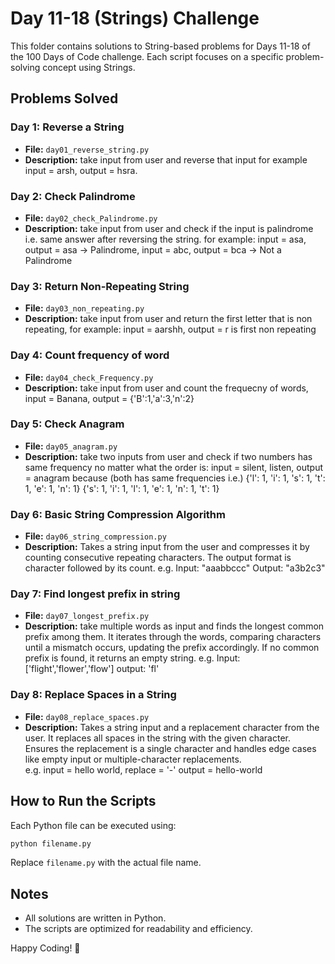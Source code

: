 # Day 11-18 (Strings) Challenge

This folder contains solutions to String-based problems for Days 11-18 of the 100 Days of Code challenge. Each script focuses on a specific problem-solving concept using Strings.

## Problems Solved

### Day 1: Reverse a String
- **File:** `day01_reverse_string.py`
- **Description:** take input from user and reverse that input for example input = arsh,
output = hsra.

### Day 2: Check Palindrome
- **File:** `day02_check_Palindrome.py`
- **Description:** take input from user and check if the input is palindrome i.e. same answer after reversing the string. for example: input = asa, output = asa -> Palindrome, input = abc, output = bca -> Not a Palindrome

### Day 3: Return Non-Repeating String
- **File:** `day03_non_repeating.py`
- **Description:** take input from user and return the first letter that is non repeating, for example: input = aarshh, output = r is first non repeating

### Day 4: Count frequency of word
- **File:** `day04_check_Frequency.py`
- **Description:** take input from user and count the frequecny of words, input = Banana, output = {'B':1,'a':3,'n':2}

### Day 5: Check Anagram
- **File:** `day05_anagram.py`
- **Description:** take two inputs from user and check if two numbers has same frequency no matter what the order is: input = silent, listen, output = anagram because (both has same frequencies i.e.)
{'l': 1, 'i': 1, 's': 1, 't': 1, 'e': 1, 'n': 1}
{'s': 1, 'i': 1, 'l': 1, 'e': 1, 'n': 1, 't': 1}

### Day 6: Basic String Compression Algorithm
- **File:** `day06_string_compression.py`
- **Description:** Takes a string input from the user and compresses it by counting consecutive repeating characters. The output format is character followed by its count.
e.g.
Input: "aaabbccc"
Output: "a3b2c3"

### Day 7: Find longest prefix in string
- **File:** `day07_longest_prefix.py`
- **Description:** take multiple words as input and finds the longest common prefix among them. It iterates through the words, comparing characters until a mismatch occurs, updating the prefix accordingly. If no common prefix is found, it returns an empty string.
e.g.
Input: ['flight','flower','flow']
output: 'fl'

### Day 8: Replace Spaces in a String  
- **File:** `day08_replace_spaces.py`  
- **Description:** Takes a string input and a replacement character from the user. It replaces all spaces in the string with the given character. Ensures the replacement is a single character and handles edge cases like empty input or multiple-character replacements.  
e.g.
input = hello world, replace = '-'
output = hello-world

## How to Run the Scripts
Each Python file can be executed using:
```bash
python filename.py
```
Replace `filename.py` with the actual file name.

## Notes
- All solutions are written in Python.
- The scripts are optimized for readability and efficiency.

Happy Coding! 🚀

